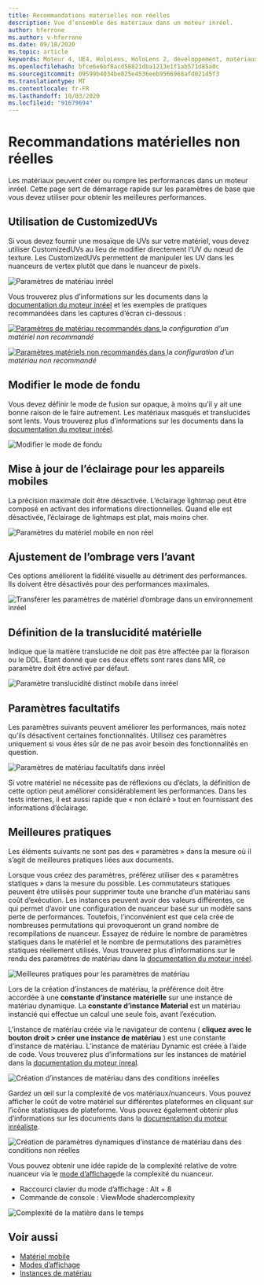 ```yaml
---
title: Recommandations matérielles non réelles
description: Vue d’ensemble des matériaux dans un moteur inréel.
author: hferrone
ms.author: v-hferrone
ms.date: 09/18/2020
ms.topic: article
keywords: Moteur 4, UE4, HoloLens, HoloLens 2, développement, matériaux, documentation, guides, fonctionnalités, hologrammes, développement de jeux non réels
ms.openlocfilehash: bfce6e6bf8acd58821dba1213e1f1ab571d85a0c
ms.sourcegitcommit: 09599b4034be825e4536eeb9566968afd021d5f3
ms.translationtype: MT
ms.contentlocale: fr-FR
ms.lasthandoff: 10/03/2020
ms.locfileid: "91679694"
---
```

# <a name="material-recommendations-in-unreal"></a>Recommandations matérielles non réelles

Les matériaux peuvent créer ou rompre les performances dans un moteur inréel. Cette page sert de démarrage rapide sur les paramètres de base que vous devez utiliser pour obtenir les meilleures performances.

## <a name="using-customizeduvs"></a>Utilisation de CustomizedUVs

Si vous devez fournir une mosaïque de UVs sur votre matériel, vous devez utiliser CustomizedUVs au lieu de modifier directement l’UV du nœud de texture. Les CustomizedUVs permettent de manipuler les UV dans les nuanceurs de vertex plutôt que dans le nuanceur de pixels. 

![Paramètres de matériau inréel](images/unreal-materials-img-01c.png)

Vous trouverez plus d’informations sur les documents dans la [documentation du moteur inréel](https://docs.unrealengine.com/Platforms/Mobile/Materials/index.html) et les exemples de pratiques recommandées dans les captures d’écran ci-dessous :

[ ![ Paramètres de matériau recommandés ](images/unreal-materials-img-01.png) dans ](images/unreal-materials-img-01.png#lightbox)la 
 *configuration d’un matériel non recommandé*

[ ![ Paramètres matériels non recommandés dans ](images/unreal-materials-img-01b.png) ](images/unreal-materials-img-01b.png#lightbox)la 
 *configuration d’un matériau non recommandé*

## <a name="changing-blend-mode"></a>Modifier le mode de fondu

Vous devez définir le mode de fusion sur opaque, à moins qu’il y ait une bonne raison de le faire autrement. Les matériaux masqués et translucides sont lents. Vous trouverez plus d’informations sur les documents dans la [documentation du moteur inréel](https://docs.unrealengine.com/Platforms/Mobile/Materials/index.html).

![Modifier le mode de fondu](images/unreal-materials-img-02.jpg)

## <a name="updating-lighting-for-mobile"></a>Mise à jour de l’éclairage pour les appareils mobiles

La précision maximale doit être désactivée. L’éclairage lightmap peut être composé en activant des informations directionnelles. Quand elle est désactivée, l’éclairage de lightmaps est plat, mais moins cher.

![Paramètres du matériel mobile en non réel](images/unreal-materials-img-03.jpg)

## <a name="adjusting-forward-shading"></a>Ajustement de l’ombrage vers l’avant

Ces options améliorent la fidélité visuelle au détriment des performances. Ils doivent être désactivés pour des performances maximales.

![Transférer les paramètres de matériel d’ombrage dans un environnement inréel](images/unreal-materials-img-04.jpg)

## <a name="setting-material-translucency"></a>Définition de la translucidité matérielle

Indique que la matière translucide ne doit pas être affectée par la floraison ou le DDL. Étant donné que ces deux effets sont rares dans MR, ce paramètre doit être activé par défaut.

![Paramètre translucidité distinct mobile dans inréel](images/unreal-materials-img-05.jpg)

## <a name="optional-settings"></a>Paramètres facultatifs

Les paramètres suivants peuvent améliorer les performances, mais notez qu’ils désactivent certaines fonctionnalités. Utilisez ces paramètres uniquement si vous êtes sûr de ne pas avoir besoin des fonctionnalités en question.

![Paramètres de matériau facultatifs dans inréel](images/unreal-materials-img-06.jpg)

Si votre matériel ne nécessite pas de réflexions ou d’éclats, la définition de cette option peut améliorer considérablement les performances. Dans les tests internes, il est aussi rapide que « non éclairé » tout en fournissant des informations d’éclairage.

## <a name="best-practices"></a>Meilleures pratiques

Les éléments suivants ne sont pas des « paramètres » dans la mesure où il s’agit de meilleures pratiques liées aux documents.

Lorsque vous créez des paramètres, préférez utiliser des « paramètres statiques » dans la mesure du possible. Les commutateurs statiques peuvent être utilisés pour supprimer toute une branche d’un matériau sans coût d’exécution. Les instances peuvent avoir des valeurs différentes, ce qui permet d’avoir une configuration de nuanceur basé sur un modèle sans perte de performances. Toutefois, l’inconvénient est que cela crée de nombreuses permutations qui provoqueront un grand nombre de recompilations de nuanceur. Essayez de réduire le nombre de paramètres statiques dans le matériel et le nombre de permutations des paramètres statiques réellement utilisés. Vous trouverez plus d’informations sur le rendu des paramètres de matériau dans la [documentation du moteur inréel](https://docs.unrealengine.com/Engine/Rendering/Materials/ExpressionReference/Parameters/index.html#staticswitchparameter).

![Meilleures pratiques pour les paramètres de matériau](images/unreal-materials-img-07.jpg)

Lors de la création d’instances de matériau, la préférence doit être accordée à une **constante d’instance matérielle** sur une instance de matériau dynamique. La **constante d’instance Material** est un matériau instancié qui effectue un calcul une seule fois, avant l’exécution.

L’instance de matériau créée via le navigateur de contenu ( **cliquez avec le bouton droit > créer une instance de matériau** ) est une constante d’instance de matériau. L’instance de matériau Dynamic est créée à l’aide de code. Vous trouverez plus d’informations sur les instances de matériel dans la [documentation du moteur inreal](https://docs.unrealengine.com/Engine/Rendering/Materials/MaterialInstances/index.html).

![Création d’instances de matériau dans des conditions inréelles](images/unreal-materials-img-08.png)

Gardez un œil sur la complexité de vos matériaux/nuanceurs. Vous pouvez afficher le coût de votre matériel sur différentes plateformes en cliquant sur l’icône statistiques de plateforme. Vous pouvez également obtenir plus d’informations sur les documents dans la [documentation du moteur inréaliste](https://docs.unrealengine.com/Platforms/Mobile/Materials/index.html).

![Création de paramètres dynamiques d’instance de matériau dans des conditions non réelles](images/unreal-materials-img-09.png)

Vous pouvez obtenir une idée rapide de la complexité relative de votre nuanceur via le [mode d’affichage](https://docs.unrealengine.com/Engine/UI/LevelEditor/Viewports/ViewModes/index.html)de la complexité du nuanceur.

* Raccourci clavier du mode d’affichage : Alt + 8
* Commande de console : ViewMode shadercomplexity

![Complexité de la matière dans le temps](images/unreal-materials-img-10.png)

## <a name="see-also"></a>Voir aussi
* [Matériel mobile](https://docs.unrealengine.com/Platforms/Mobile/Materials/index.html)
* [Modes d’affichage](https://docs.unrealengine.com/Engine/UI/LevelEditor/Viewports/ViewModes/index.html)
* [Instances de matériau](https://docs.unrealengine.com/Engine/Rendering/Materials/MaterialInstances/index.html)
